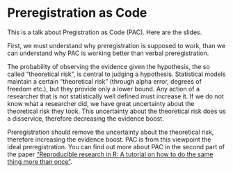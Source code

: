 
<!-- README.md is generated from README.Rmd. Please edit that file -->

# Preregistration as Code

<!-- badges: start -->

<!-- badges: end -->

This is a talk about Pregistration as Code (PAC). Here are the slides.

First, we must understand why preregistration is supposed to work, than
we can understand why PAC is working better than verbal preregistration.

The probability of observing the evidence given the hypothesis, the so
called “theoretical risk”, is central to judging a hypothesis.
Statistical models maintain a certain “theoretical risk” (through alpha
error, degrees of freedom etc.), but they provide only a lower bound.
Any action of a researcher that is not statistically well defined must
increase it. If we do not know what a researcher did, we have great
uncertainty about the theoretical risk they took. This uncertainty about
the theoretical risk does us a disservice, therefore decreasing the
evidence boost.

Preregistration should remove the uncertainty about the theoretical
risk, therefore increasing the evidence boost. PAC is from this
viewpoint the ideal preregistration. You can find out more about PAC in
the second part of the paper [“Reproducible research in R: A tutorial on
how to do the same thing more than
once”](https://www.mdpi.com/2624-8611/3/4/53).
